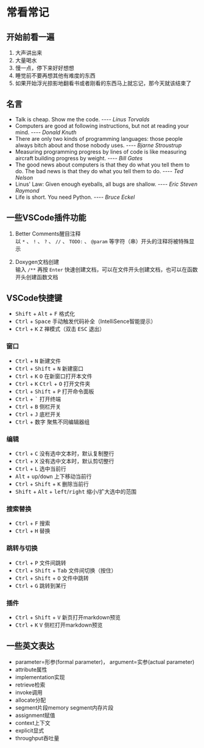 # 常看常记

## 开始前看一遍

1. 大声讲出来
2. 大量喝水
3. 慢一点，停下来好好想想
4. 睡觉前不要再想其他有难度的东西
5. 如果开始浮光掠影地翻看书或者刚看的东西马上就忘记，那今天就该结束了

## 名言

* Talk is cheap. Show me the code. *---- Linus Torvalds*
* Computers are good at following instructions, but not at reading your mind. *---- Donald Knuth*
* There are only two kinds of programming languages: those people always bitch about and those nobody uses. *---- Bjarne Stroustrup*
* Measuring programming progress by lines of code is like measuring aircraft building progress by weight. *---- Bill Gates*
* The good news about computers is that they do what you tell them to do. The bad news is that they do what you tell them to do. *---- Ted Nelson*
* Linus' Law: Given enough eyeballs, all bugs are shallow. *---- Eric Steven Raymond*
* Life is short. You need Python. *---- Bruce Eckel*

## 一些VSCode插件功能

1. Better Comments醒目注释  
    以 `*` 、 `!` 、 `?` 、 `//` 、 `TODO:` 、 `@param` 等字符（串）开头的注释将被特殊显示

2. Doxygen文档创建  
    输入 `/**` 再按 `Enter` 快速创建文档，可以在文件开头创建文档，也可以在函数开头创建函数文档

## VSCode快捷键

* <kbd>Shift</kbd> + <kbd>Alt</kbd> + <kbd>F</kbd> 格式化
* <kbd>Ctrl</kbd> + <kbd>Space</kbd> 手动触发代码补全（IntelliSence智能提示）
* <kbd>Ctrl</kbd> + <kbd>K</kbd> <kbd>Z</kbd> 禅模式（双击 <kbd>ESC</kbd> 退出）

### 窗口

* <kbd>Ctrl</kbd> + <kbd>N</kbd> 新建文件
* <kbd>Ctrl</kbd> + <kbd>Shift</kbd> + <kbd>N</kbd> 新建窗口
* <kbd>Ctrl</kbd> + <kbd>K</kbd> <kbd>O</kbd> 在新窗口打开本文件
* <kbd>Ctrl</kbd> + <kbd>K</kbd> <kbd>Ctrl</kbd> + <kbd>O</kbd> 打开文件夹
* <kbd>Ctrl</kbd> + <kbd>Shift</kbd> + <kbd>P</kbd> 打开命令面板
* <kbd>Ctrl</kbd> + <kbd>`</kbd> 打开终端
* <kbd>Ctrl</kbd> + <kbd>B</kbd> 侧栏开关
* <kbd>Ctrl</kbd> + <kbd>J</kbd> 底栏开关
* <kbd>Ctrl</kbd> + 数字 聚焦不同编辑器组

### 编辑

* <kbd>Ctrl</kbd> + <kbd>C</kbd> 没有选中文本时，默认复制整行
* <kbd>Ctrl</kbd> + <kbd>X</kbd> 没有选中文本时，默认剪切整行
* <kbd>Ctrl</kbd> + <kbd>L</kbd> 选中当前行
* <kbd>Alt</kbd> + <kbd>up</kbd>/<kbd>down</kbd> 上下移动当前行
* <kbd>Ctrl</kbd> + <kbd>Shift</kbd> + <kbd>K</kbd> 删除当前行
* <kbd>Shift</kbd> + <kbd>Alt</kbd> + <kbd>left</kbd>/<kbd>right</kbd> 缩小/扩大选中的范围

### 搜索替换

* <kbd>Ctrl</kbd> + <kbd>F</kbd> 搜索
* <kbd>Ctrl</kbd> + <kbd>H</kbd> 替换

### 跳转与切换

* <kbd>Ctrl</kbd> + <kbd>P</kbd> 文件间跳转
* <kbd>Ctrl</kbd> + <kbd>Shift</kbd> + <kbd>Tab</kbd> 文件间切换（按住）
* <kbd>Ctrl</kbd> + <kbd>Shift</kbd> + <kbd>O</kbd> 文件中跳转
* <kbd>Ctrl</kbd> + <kbd>G</kbd> 跳转到某行

### 插件

* <kbd>Ctrl</kbd> + <kbd>Shift</kbd> + <kbd>V</kbd> 新页打开markdown预览
* <kbd>Ctrl</kbd> + <kbd>K</kbd> <kbd>V</kbd> 侧栏打开markdown预览

## 一些英文表达

* parameter=形参(formal parameter)， argument=实参(actual parameter)
* attribute属性
* implementation实现
* retrieve检索
* invoke调用
* allocate分配
* segment片段memory segment内存片段
* assignment赋值
* context上下文
* explicit显式
* throughput吞吐量
